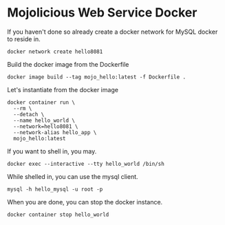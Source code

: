 # Mojolicious Web Service Docker

If you haven't done so already create a docker network for MySQL docker to reside in.

    docker network create hello8081

Build the docker image from the Dockerfile

    docker image build --tag mojo_hello:latest -f Dockerfile .

Let's instantiate from the docker image

    docker container run \
      --rm \
      --detach \
      --name hello_world \
      --network=hello8081 \
      --network-alias hello_app \
      mojo_hello:latest

If you want to shell in, you may.

    docker exec --interactive --tty hello_world /bin/sh

While shelled in, you can use the mysql client.

    mysql -h hello_mysql -u root -p

When you are done, you can stop the docker instance.

    docker container stop hello_world
